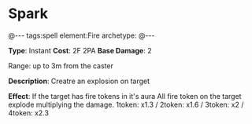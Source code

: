 # Spark

@---
tags:spell
element:Fire
archetype:
@---

**Type**: Instant
**Cost**: 2F 2PA
**Base Damage**: 2

Range: up to 3m from the caster

**Description**:
Creatre an explosion on target 

**Effect**:
If the target has fire tokens in it's aura
  All fire token on the target explode multiplying the damage.
  1token: x1.3 / 2token: x1.6 / 3token: x2 / 4token: x2.3
